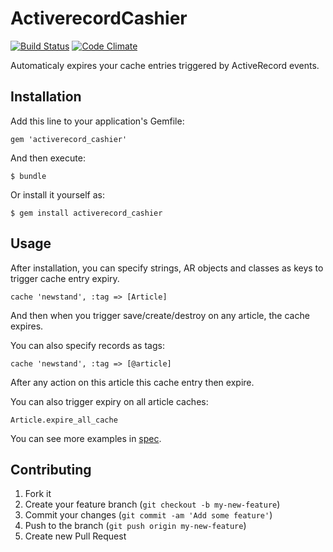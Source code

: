 # ActiverecordCashier

[![Build Status](https://secure.travis-ci.org/brain-geek/activerecord_cashier.png?branch=master)][travis]
[![Code Climate](https://codeclimate.com/github/brain-geek/activerecord_cashier.png)](https://codeclimate.com/github/brain-geek/activerecord_cashier)

[gem]: https://rubygems.org/gems/activerecord_cashier
[travis]: http://travis-ci.org/brain-geek/activerecord_cashier

Automaticaly expires your cache entries triggered by ActiveRecord events.

## Installation

Add this line to your application's Gemfile:

    gem 'activerecord_cashier'

And then execute:

    $ bundle

Or install it yourself as:

    $ gem install activerecord_cashier

## Usage

After installation, you can specify strings, AR objects and classes as keys to trigger cache entry expiry.

    cache 'newstand', :tag => [Article]

And then when you trigger save/create/destroy on any article, the cache expires.

You can also specify records as tags:

    cache 'newstand', :tag => [@article]

After any action on this article this cache entry then expire.

You can also trigger expiry on all article caches:

    Article.expire_all_cache

You can see more examples in [spec](https://github.com/brain-geek/activerecord_cashier/blob/master/spec/lib/activerecord_cashier/active_record_extension_spec.rb).

## Contributing

1. Fork it
2. Create your feature branch (`git checkout -b my-new-feature`)
3. Commit your changes (`git commit -am 'Add some feature'`)
4. Push to the branch (`git push origin my-new-feature`)
5. Create new Pull Request

